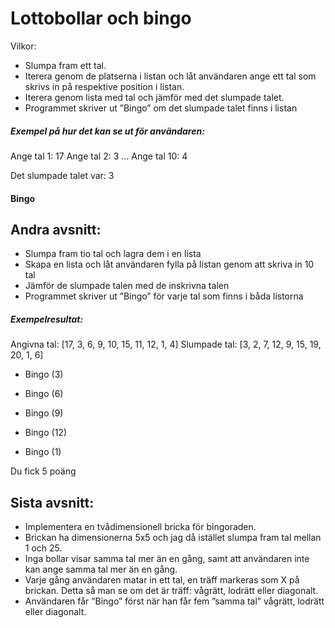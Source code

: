 # Lottobollar och bingo

Vilkor:

* Slumpa fram ett tal. 
* Iterera genom de platserna i listan och låt användaren ange ett tal som skrivs in på respektive position i listan. 
* Iterera genom lista med tal och jämför med det slumpade talet. 
* Programmet skriver ut ”Bingo” om det slumpade talet finns i listan 

##### Exempel på hur det kan se ut för användaren: 

Ange tal 1: 17 
Ange tal 2: 3 
… 
Ange tal 10: 4 

Det slumpade talet var: 3 

#### Bingo 


## Andra avsnitt:

* Slumpa fram tio tal och lagra dem i en lista 
* Skapa en lista och låt användaren fylla på listan genom att skriva in 10 tal 
* Jämför de slumpade talen med de inskrivna talen 
* Programmet skriver ut ”Bingo” för varje tal som finns i båda listorna 

##### Exempelresultat: 

Angivna tal: [17, 3, 6, 9, 10, 15, 11, 12, 1, 4] 
Slumpade tal: [3, 2, 7, 12, 9, 15, 19, 20, 1, 6] 

* Bingo (3) 

* Bingo (6) 

* Bingo (9) 

* Bingo (12) 

* Bingo (1) 

Du fick 5 poäng 


## Sista avsnitt:

* Implementera en tvådimensionell bricka för bingoraden.
* Brickan ha dimensionerna 5x5 och jag då istället slumpa fram tal mellan 1 och 25. 
* Inga bollar visar samma tal mer än en gång, samt att användaren inte kan ange samma tal mer än en gång. 
* Varje gång användaren matar in ett tal, en träff markeras som X på brickan. Detta så man se om det är träff: vågrätt, lodrätt eller diagonalt. 
* Användaren får ”Bingo” först när han får fem ”samma tal” vågrätt, lodrätt eller diagonalt. 

 

